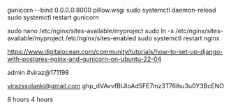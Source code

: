 gunicorn --bind 0.0.0.0:8000 pillow.wsgi
sudo systemctl daemon-reload
sudo systemctl restart gunicorn

sudo nano /etc/nginx/sites-available/myproject
sudo ln -s /etc/nginx/sites-available/myproject /etc/nginx/sites-enabled
sudo systemctl restart nginx

https://www.digitalocean.com/community/tutorials/how-to-set-up-django-with-postgres-nginx-and-gunicorn-on-ubuntu-22-04


admin
#viraz@171198

virazssolanki@gmail.com
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


8 hours 
4 hours 